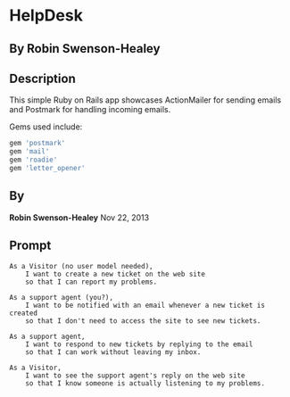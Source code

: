 HelpDesk
========
By Robin Swenson-Healey
-----------------------

Description
-----------
This simple Ruby on Rails app showcases ActionMailer for sending emails and Postmark for handling incoming emails.

Gems used include:
```Ruby
gem 'postmark'
gem 'mail'
gem 'roadie'
gem 'letter_opener'
```

By
--
**Robin Swenson-Healey**
Nov 22, 2013

Prompt
------
    As a Visitor (no user model needed),
        I want to create a new ticket on the web site
        so that I can report my problems.

    As a support agent (you?),
        I want to be notified with an email whenever a new ticket is created
        so that I don't need to access the site to see new tickets.

    As a support agent,
        I want to respond to new tickets by replying to the email
        so that I can work without leaving my inbox.

    As a Visitor,
        I want to see the support agent's reply on the web site
        so that I know someone is actually listening to my problems.

